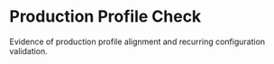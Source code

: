 # Production Profile Check

Evidence of production profile alignment and recurring configuration validation.
